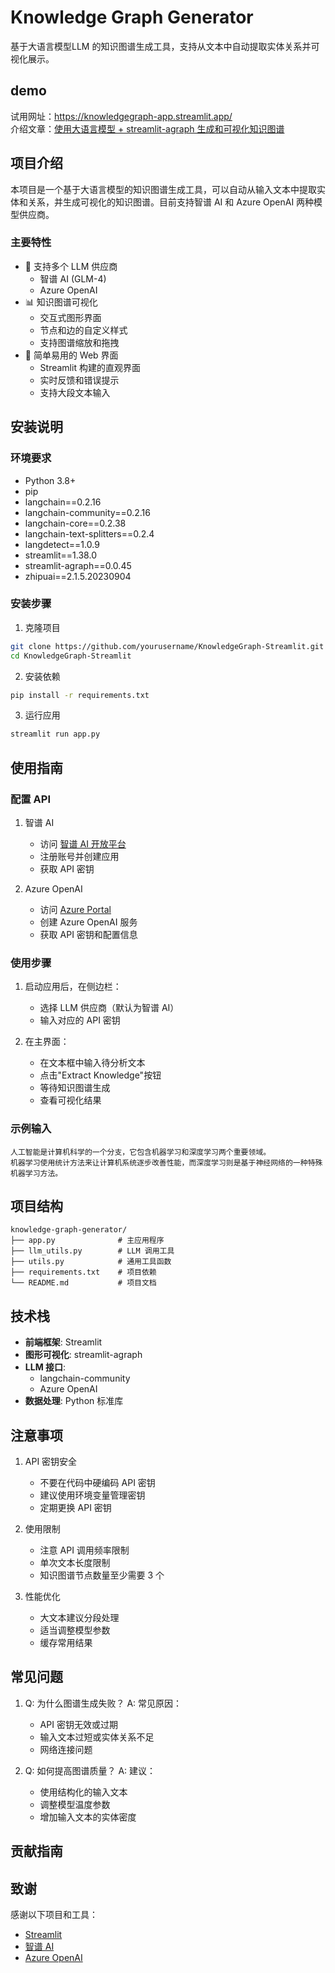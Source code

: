 # Knowledge Graph Generator

基于大语言模型LLM 的知识图谱生成工具，支持从文本中自动提取实体关系并可视化展示。
## demo
试用网址：https://knowledgegraph-app.streamlit.app/  
介绍文章：[使用大语言模型 + streamlit-agraph 生成和可视化知识图谱](https://mp.weixin.qq.com/s/HAIzAcODJZLL20eshMf3qQ)

## 项目介绍

本项目是一个基于大语言模型的知识图谱生成工具，可以自动从输入文本中提取实体和关系，并生成可视化的知识图谱。目前支持智谱 AI 和 Azure OpenAI 两种模型供应商。

### 主要特性

- 🤖 支持多个 LLM 供应商
  - 智谱 AI (GLM-4)
  - Azure OpenAI
- 📊 知识图谱可视化
  - 交互式图形界面
  - 节点和边的自定义样式
  - 支持图谱缩放和拖拽
- 🎯 简单易用的 Web 界面
  - Streamlit 构建的直观界面
  - 实时反馈和错误提示
  - 支持大段文本输入

## 安装说明

### 环境要求

- Python 3.8+
- pip
- langchain==0.2.16
- langchain-community==0.2.16
- langchain-core==0.2.38
- langchain-text-splitters==0.2.4
- langdetect==1.0.9
- streamlit==1.38.0
- streamlit-agraph==0.0.45
- zhipuai==2.1.5.20230904

### 安装步骤

1. 克隆项目
```bash
git clone https://github.com/yourusername/KnowledgeGraph-Streamlit.git
cd KnowledgeGraph-Streamlit
```

2. 安装依赖
```bash
pip install -r requirements.txt
```

3. 运行应用
```bash
streamlit run app.py
```

## 使用指南

### 配置 API

1. 智谱 AI
   - 访问 [智谱 AI 开放平台](https://open.bigmodel.cn/)
   - 注册账号并创建应用
   - 获取 API 密钥

2. Azure OpenAI
   - 访问 [Azure Portal](https://portal.azure.com/)
   - 创建 Azure OpenAI 服务
   - 获取 API 密钥和配置信息

### 使用步骤

1. 启动应用后，在侧边栏：
   - 选择 LLM 供应商（默认为智谱 AI）
   - 输入对应的 API 密钥

2. 在主界面：
   - 在文本框中输入待分析文本
   - 点击"Extract Knowledge"按钮
   - 等待知识图谱生成
   - 查看可视化结果

### 示例输入

```text
人工智能是计算机科学的一个分支，它包含机器学习和深度学习两个重要领域。
机器学习使用统计方法来让计算机系统逐步改善性能，而深度学习则是基于神经网络的一种特殊机器学习方法。
```

## 项目结构

```
knowledge-graph-generator/
├── app.py              # 主应用程序
├── llm_utils.py        # LLM 调用工具
├── utils.py            # 通用工具函数
├── requirements.txt    # 项目依赖
└── README.md           # 项目文档
```

## 技术栈

- **前端框架**: Streamlit
- **图形可视化**: streamlit-agraph
- **LLM 接口**: 
  - langchain-community
  - Azure OpenAI
- **数据处理**: Python 标准库

## 注意事项

1. API 密钥安全
   - 不要在代码中硬编码 API 密钥
   - 建议使用环境变量管理密钥
   - 定期更换 API 密钥

2. 使用限制
   - 注意 API 调用频率限制
   - 单次文本长度限制
   - 知识图谱节点数量至少需要 3 个

3. 性能优化
   - 大文本建议分段处理
   - 适当调整模型参数
   - 缓存常用结果

## 常见问题

1. Q: 为什么图谱生成失败？
   A: 常见原因：
   - API 密钥无效或过期
   - 输入文本过短或实体关系不足
   - 网络连接问题

2. Q: 如何提高图谱质量？
   A: 建议：
   - 使用结构化的输入文本
   - 调整模型温度参数
   - 增加输入文本的实体密度

## 贡献指南



## 致谢

感谢以下项目和工具：
- [Streamlit](https://streamlit.io/)
- [智谱 AI](https://open.bigmodel.cn/)
- [Azure OpenAI](https://azure.microsoft.com/products/cognitive-services/openai-service/)
```
